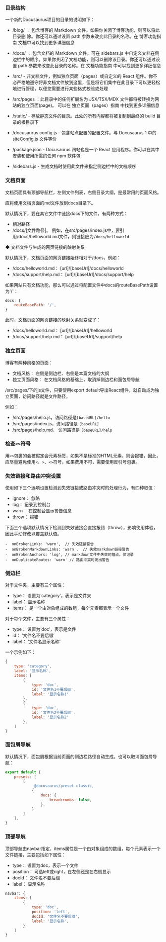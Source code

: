 ###  目录结构

一个新的Docusaurus项目的目录的说明如下：

-  /blog/ ： 包含博客的 Markdown 文件。如果你关闭了博客功能，则可以将此目录删
除。你还可以通过设置 path 参数来改变此目录的名称。在 博客功能指南 文档中可以找到更多详细信息

-  /docs/ ： 包含文档的 Markdown 文件。可在 sidebars.js 中自定义文档在侧边栏中的顺序。如果你关闭了文档功能，则可以删除该目录。你还可以通过设置 path 参数来改变此目录的名称。在 文档功能指南 中可以找到更多详细信息

-  /src/ - 非文档文件，例如独立页面（pages）或自定义的 React 组件。你不必严格地遵守将非文档文件放到这里，但是将它们集中在此目录下可以更轻松地进行管理，以便您需要进行某些格式校验或处理

-  /src/pages ：此目录中的任何扩展名为 JSX/TSX/MDX 文件都将被转换为网站的独立页面(page)。 可以在 独立页面（pages）指南 中找到更多详细信息

-  /static/ - 存放静态文件的目录。此处的所有内容都将被复制到最终的 build 目录的根目录下

-  /docusaurus.config.js - 包含站点配置的配置文件。与 Docusaurus 1 中的 siteConfig.js 文件等价

-  /package.json - Docusaurus 网站也是一个 React 应用程序。你可以在其中安装和使用所需的任何 npm 软件包

-  /sidebars.js - 生成文档时使用此文件来指定侧边栏中的文档顺序

###  文档页面

文档页面具有顶部导航栏，左侧文件列表，右侧目录大纲，是最常用的页面风格。

应将使用文档页面的md文件放到docs目录下。

默认情况下，要在其它文件中链接docs下的文件，有两种方式：
-  相对路径
-  /docs/[文件路径]。 例如，在src/pages/index.js中，要引用/docs/helloworld.md文件，则链接应为`/docs/helloworld`

◆  文档文件与生成的网页链接的映射关系

默认情况下，文档页面的网页链接始终相对于/docs，例如：
-  /docs/helloworld.md：  [url]/[baseUrl]/docs/helloworld
-  /docs/support/help.md： [url]/[baseUrl]/docs/support/help

如果网站只有文档功能，那么可以通过将配置文件中docs的routeBasePath设置为'/'：

```js
docs: {
    routeBasePath: '/',
}
```

此时，文档页面的网页链接的映射关系就变成了：
-  /docs/helloworld.md：  [url]/[baseUrl]/helloworld
-  /docs/support/help.md： [url]/[baseUrl]/support/help





###  独立页面

博客有两种风格的页面：
-  文档风格： 左侧是侧边栏、右侧是本篇文档的大纲
-  独立页面风格： 在文档风格的基础上，取消掉侧边栏和面包屑导航

/src/pages/下的js文件，只要使用export default导出React组件，就自动成为独立页面，访问路径就是文件路径。

例如：
-  /src/pages/hello.js，访问路径是` [baseURL]/hello `
-  /src/pages/index.js，访问路径是 `[baseURL]`
-  /src/pages/help.md， 访问路径是 `[baseURL]/help`

###  检查`<>`符号

用`<>`包裹的会被假定会元素标签，如果不是标准的HTML元素，则会报错，因此，应尽量避免使用`<`、`>`、`<>`符号，如果费用不可，需要使用反引号包裹。

###  失效链接和路由冲突设置

使用如下三个选项设置检测到失效链接或路由冲突时的处理行为，有四种取值：
-  ignore： 忽略
-  log： 记录到控制台
-  warn： 在控制台显示警告信息
-  throw： 报错

下面三个选项默认情况下检测到失效链接会直接报错（throw），影响使用体验，因此手动修改以覆盖默认值。

```
-  onBrokenLinks: 'warn',  // 失效链接警告  
-  onBrokenMarkdownLinks: 'warn',  // 失效markdown链接警告
-  onBrokenAnchors: 'log', // markdown文件中失效的锚点，仅记录
-  onDuplicateRoutes: 'warn' // 路由冲突时发出警告
```

### 侧边栏

对于文件夹，主要有三个属性：
-  type： 设置为‘category’，表示是文件夹
-  label： 显示名称
-  items： 是一个由对象组成的数组，每个元素都表示一个文件

对于每个文件，主要有三个属性：
-  type： 设置为‘doc’，表示是文件
-  id： ‘文件名不要后缀’
-  label： ‘文件名显示名称’

一个示例如下：

```js
{
    type: 'category',
    label: '显示名称',
    items: [
        {
            type: 'doc',
            id: '文件名1不要后缀',
            label: '显示名称1'
        },
        {
            type: 'doc',
            id: '文件名2不要后缀',
            label: '显示名称2'
        },
    ] 
}
```

###  面包屑导航

默认情况下，面包屑根据当前页面的侧边栏路径自动生成。也可以取消面包屑导航：

```js
export default {
    presets: [
        [
            '@docusaurus/preset-classic,
            {
                docs: {
                    breadcrumbs: false,
                },
            }
        ]
    ],
}

```


### 顶部导航

顶部导航由navbar指定，items属性是一个由对象组成的数组，每个元素表示一个文件链接，主要包括如下属性：
-  type： 设置为doc，表示一个文件
-  position： 可选left或right，在左侧还是在右侧显示
-  docId： 文件名不要后缀
-  label： 显示名称

```js
navbar: {
    items: [
        {
            type: 'doc',
            position: 'left',
            docId: '文件名不要后缀',
            label: '显示名称',
        }
    ]
}
```